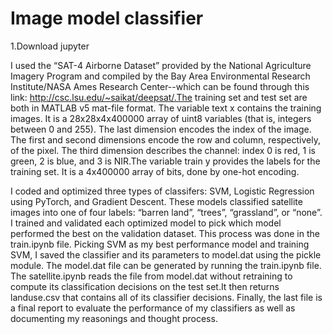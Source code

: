 # Image model classifier
1.Download jupyter 

I used the “SAT-4 Airborne Dataset” provided by the National Agriculture Imagery Program and compiled by the Bay Area Environmental Research Institute/NASA Ames Research Center--which can be found through this link: http://csc.lsu.edu/~saikat/deepsat/.The training set and test set are both in MATLAB v5 mat-file format. The variable text x contains the training images. It is a 28x28x4x400000 array of uint8 variables (that is, integers between 0 and 255). The last dimension encodes the index of the image. The first and second dimensions encode the row and column, respectively, of the pixel. The third dimension describes the channel: index 0 is red, 1 is green, 2 is blue, and 3 is NIR.The variable train y provides the labels for the training set. It is a 4x400000 array of bits, done by one-hot encoding. 

I coded and optimized three types of classifers: SVM, Logistic Regression using PyTorch, and Gradient Descent. These models classified satellite images into one of four labels: “barren land”, “trees”, “grassland”, or “none”. I trained and validated each optimized model to pick which model performed the best on the validation dataset. This process was done in the train.ipynb file. Picking SVM as my best performance model and training SVM, I saved the classifier and its parameters to model.dat using the pickle module. The model.dat file can be generated by running the train.ipynb file. The satellite.ipynb reads the file from model.dat without retraining to compute its classification decisions on the test set.It then returns landuse.csv that contains all of its classifier decisions. Finally, the last file is a final report to evaluate the performance of my classifiers as well as documenting my reasonings and thought process. 

